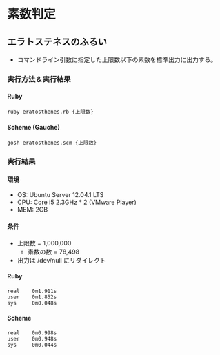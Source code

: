 素数判定
========

エラトステネスのふるい
----------------------
* コマンドライン引数に指定した上限数以下の素数を標準出力に出力する。

### 実行方法＆実行結果
#### Ruby
    ruby eratosthenes.rb {上限数}

#### Scheme (Gauche)
    gosh eratosthenes.scm {上限数}

### 実行結果
#### 環境
* OS: Ubuntu Server 12.04.1 LTS
* CPU: Core i5 2.3GHz * 2 (VMware Player)
* MEM: 2GB

#### 条件
* 上限数 = 1,000,000
   * 素数の数 = 78,498
* 出力は /dev/null にリダイレクト

#### Ruby
    real    0m1.911s
    user    0m1.852s
    sys     0m0.048s

#### Scheme
    real    0m0.998s
    user    0m0.948s
    sys     0m0.044s
